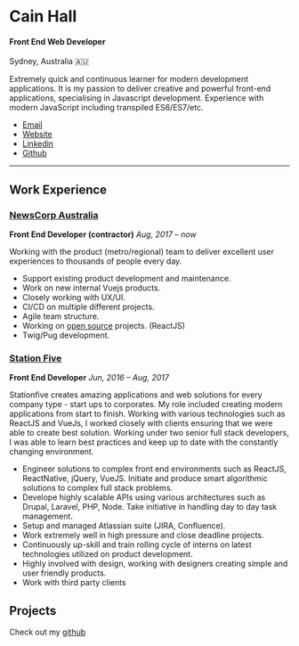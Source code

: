 

# Cain Hall

#### Front End Web Developer

Sydney, Australia 🇦🇺

Extremely quick and continuous learner for modern development applications. It is my passion to deliver creative and powerful front-end applications, specialising in Javascript development. Experience with modern JavaScript including transpiled ES6/ES7/etc.

* [Email](mailto:me@cainhall.com.au 'email')
* [Website](http://cainhall.com.au 'website')
* [Linkedin](https://linkedin.com/in/cainhall/ 'linkedin')
* [Github](https://github.com/cain 'github')

---

## Work Experience

### [NewsCorp Australia](https://www.newscorpaustralia.com)

**Front End Developer (contractor)**
_Aug, 2017 – now_

Working with the product (metro/regional) team to deliver excellent user experiences to thousands of people every day.
- Support existing product development and maintenance.
- Work on new internal Vuejs products.
- Closely working with UX/UI.
- CI/CD on multiple different projects.
- Agile team structure.
- Working on [open source](https://github.com/Automattic/liveblog) projects. (ReactJS)
- Twig/Pug development.

### [Station Five](https://www.stationfive.com/)

**Front End Developer**
_Jun, 2016 – Aug, 2017_

Stationfive creates amazing applications and web solutions for every company type - start ups to corporates. My role included creating modern applications from start to finish. Working with various technologies such as ReactJS and VueJs, I worked closely with clients ensuring that we were able to create best solution. Working under two senior full stack developers, I was able to learn best practices and keep up to date with the constantly changing environment.

* Engineer solutions to complex front end environments such as ReactJS, ReactNative, jQuery, VueJS.
Initiate and produce smart algorithmic solutions to complex full stack problems.
* Develope highly scalable APIs using various architectures such as Drupal, Laravel, PHP, Node.
Take initiative in handling day to day task management.
* Setup and managed Atlassian suite (JIRA, Confluence).
* Work extremely well in high pressure and close deadline projects.
* Continuously up-skill and train rolling cycle of interns on latest technologies utilized on product development.
* Highly involved with design, working with designers creating simple and user friendly products.
* Work with third party clients

## Projects
Check out my [github](https://github.com/cain)
